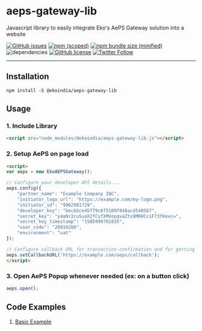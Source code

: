 # aeps-gateway-lib
Javascript library to easily integrate Eko's AePS Gateway solution into a website

[![GitHub issues](https://img.shields.io/github/issues/ekoindia/aeps-gateway-lib)](https://github.com/ekoindia/aeps-gateway-lib/issues)  [![npm (scoped)](https://img.shields.io/npm/v/@ekoindia/aeps-gateway-lib)](https://www.npmjs.com/package/@ekoindia/aeps-gateway-lib)  [![npm bundle size (minified)](https://img.shields.io/bundlephobia/min/@ekoindia/aeps-gateway-lib)](https://github.com/ekoindia/aeps-gateway-lib)  ![dependencies](https://img.shields.io/badge/dependencies-0-green)  [![GitHub license](https://img.shields.io/github/license/ekoindia/aeps-gateway-lib)](https://github.com/ekoindia/aeps-gateway-lib/blob/master/LICENSE)
<a href="https://twitter.com/intent/follow?screen_name=ekospeaks" target="_blank">![Twitter Follow](https://img.shields.io/twitter/follow/ekospeaks?label=Follow&style=social)</a>

---

## Installation

  `npm install -S @ekoindia/aeps-gateway-lib`

## Usage

### 1. Include Library
```html
<script src="node_modules/@ekoindia/aeps-gateway-lib.js"></script>
```

### 2. Setup AePS on page load
```html
<script>
var aeps = new EkoAEPSGateway();

// Configure your developer API details...
aeps.config({
	"partner_name": "Example Company INC",
	"initiator_logo_url": "https://example.com/my-logo.png",
	"initiator_id": "9962981729",
	"developer_key": "becbbce45f79c6f5109f848acd540567",
	"secret_key": "y4aNr2cuSuaX2fCsfXMVopqvaZtx9MKHCcsF73fHxvc=",
	"secret_key_timestamp": "1585999782835",
	"user_code": "20810200",
	"environment": "uat"
});

// Configure callback URL for transaction-confirmation and for getting final result...
aeps.setCallbackURL('https://example.com/aeps/callback');
</script>
```

### 3. Open AePS Popup whenever needed (ex: on a button click)
```javascript
aeps.open();
```

## Code Examples
1. [Basic Example](https://github.com/ekoindia/aeps-gateway-lib/blob/master/example/basic_example.html)
